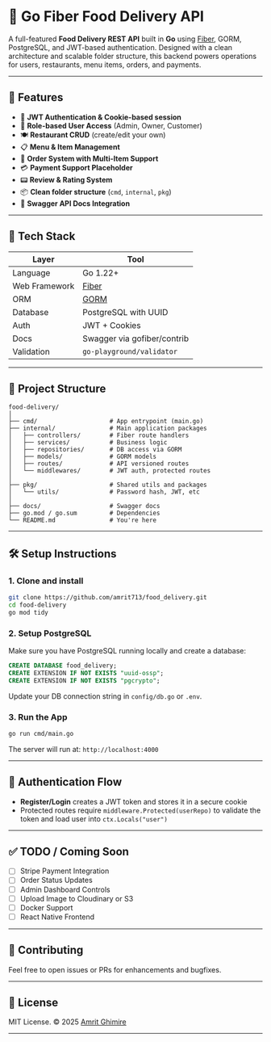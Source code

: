 # 🍔 Go Fiber Food Delivery API

A full-featured **Food Delivery REST API** built in **Go** using [Fiber](https://github.com/gofiber/fiber), GORM, PostgreSQL, and JWT-based authentication. Designed with a clean architecture and scalable folder structure, this backend powers operations for users, restaurants, menu items, orders, and payments.

---

## 🚀 Features

* 🔐 **JWT Authentication & Cookie-based session**
* 👥 **Role-based User Access** (Admin, Owner, Customer)
* 🍽️ **Restaurant CRUD** (create/edit your own)
* 📋 **Menu & Item Management**
* 🛒 **Order System with Multi-Item Support**
* 💳 **Payment Support Placeholder**
* 📟 **Review & Rating System**
* 📦 **Clean folder structure** (`cmd`, `internal`, `pkg`)
* 📘 **Swagger API Docs Integration**

---

## 🧱 Tech Stack

| Layer         | Tool                        |
| ------------- | --------------------------- |
| Language      | Go 1.22+                    |
| Web Framework | [Fiber](https://gofiber.io) |
| ORM           | [GORM](https://gorm.io/)    |
| Database      | PostgreSQL with UUID        |
| Auth          | JWT + Cookies               |
| Docs          | Swagger via gofiber/contrib |
| Validation    | `go-playground/validator`   |

---

## 📁 Project Structure

```
food-delivery/
│
├── cmd/                    # App entrypoint (main.go)
├── internal/               # Main application packages
│   ├── controllers/        # Fiber route handlers
│   ├── services/           # Business logic
│   ├── repositories/       # DB access via GORM
│   ├── models/             # GORM models
│   ├── routes/             # API versioned routes
│   └── middlewares/        # JWT auth, protected routes
│
├── pkg/                    # Shared utils and packages
│   └── utils/              # Password hash, JWT, etc
│
├── docs/                   # Swagger docs
├── go.mod / go.sum         # Dependencies
└── README.md               # You're here
```

---

## 🛠️ Setup Instructions

### 1. Clone and install

```bash
git clone https://github.com/amrit713/food_delivery.git
cd food-delivery
go mod tidy
```

### 2. Setup PostgreSQL

Make sure you have PostgreSQL running locally and create a database:

```sql
CREATE DATABASE food_delivery;
CREATE EXTENSION IF NOT EXISTS "uuid-ossp";
CREATE EXTENSION IF NOT EXISTS "pgcrypto";
```

Update your DB connection string in `config/db.go` or `.env`.

### 3. Run the App

```bash
go run cmd/main.go
```

The server will run at: `http://localhost:4000`

---



## 🔐 Authentication Flow

* **Register/Login** creates a JWT token and stores it in a secure cookie
* Protected routes require `middleware.Protected(userRepo)` to validate the token and load user into `ctx.Locals("user")`

---

## ✅ TODO / Coming Soon

* [ ] Stripe Payment Integration
* [ ] Order Status Updates
* [ ] Admin Dashboard Controls
* [ ] Upload Image to Cloudinary or S3
* [ ] Docker Support
* [ ] React Native Frontend

---

## 🤝 Contributing

Feel free to open issues or PRs for enhancements and bugfixes.

---

## 📄 License

MIT License. © 2025 [Amrit Ghimire](https://github.com/amrit713)

---
